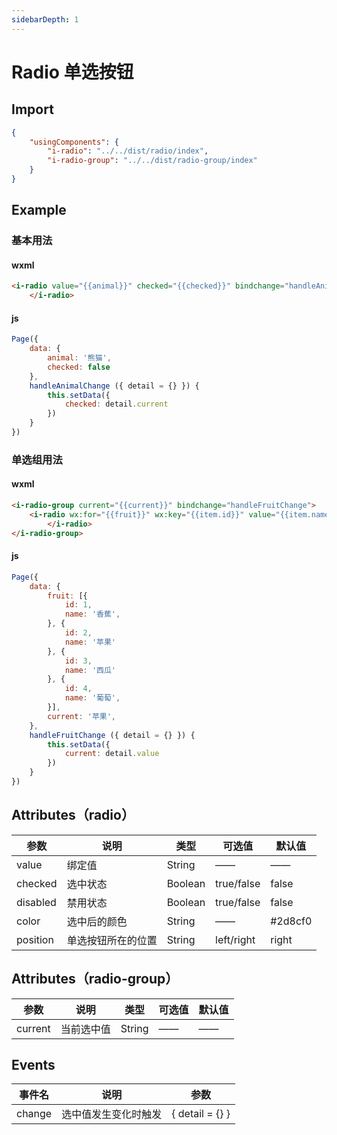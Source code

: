 ```yaml
---
sidebarDepth: 1
---
```

# Radio 单选按钮

## Import

```json
{
    "usingComponents": {
        "i-radio": "../../dist/radio/index",
        "i-radio-group": "../../dist/radio-group/index"
    }
}
```

## Example

### 基本用法
#### wxml
```html
<i-radio value="{{animal}}" checked="{{checked}}" bindchange="handleAnimalChange">
    </i-radio>
```

#### js
```js
Page({
    data: {
        animal: '熊猫',
        checked: false
    },
    handleAnimalChange ({ detail = {} }) {
        this.setData({
            checked: detail.current
        })
    }
})
```

### 单选组用法
#### wxml
```html
<i-radio-group current="{{current}}" bindchange="handleFruitChange">
    <i-radio wx:for="{{fruit}}" wx:key="{{item.id}}" value="{{item.name}}">
        </i-radio>
</i-radio-group>
```

#### js
```js
Page({
    data: {
        fruit: [{
            id: 1,
            name: '香蕉',
        }, {
            id: 2,
            name: '苹果'
        }, {
            id: 3,
            name: '西瓜'
        }, {
            id: 4,
            name: '葡萄',
        }],
        current: '苹果',
    },
    handleFruitChange ({ detail = {} }) {
        this.setData({
            current: detail.value
        })
    }
})
```

## Attributes（radio）
| 参数    | 说明    | 类型    | 可选值    | 默认值    |
|---------|---------|--------|----------|----------|
| value | 绑定值 | String | —— | —— |
| checked | 选中状态 | Boolean | true/false | false |
| disabled | 禁用状态 | Boolean | true/false | false |
| color | 选中后的颜色 | String | —— | #2d8cf0 |
| position | 单选按钮所在的位置 | String| left/right | right |

## Attributes（radio-group）
| 参数    | 说明    | 类型    | 可选值    | 默认值    |
|---------|---------|--------|----------|----------|
| current | 当前选中值 | String | —— | —— |

## Events
| 事件名      | 说明    | 参数   |
|---------- |--------- |----------|
| change | 选中值发生变化时触发 | { detail = {} } |